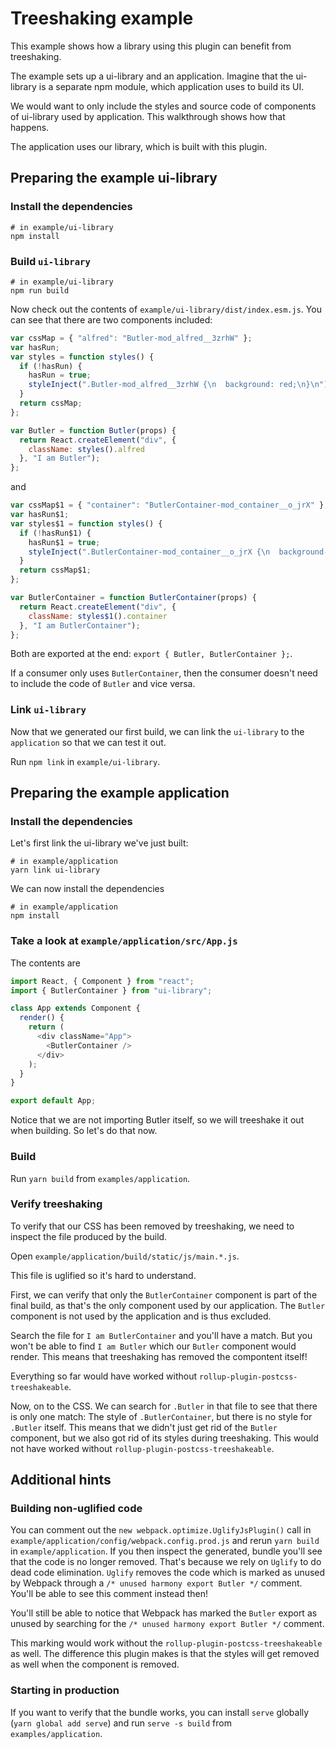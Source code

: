 # Treeshaking example

This example shows how a library using this plugin can benefit from treeshaking.

The example sets up a ui-library and an application. Imagine that the ui-library
is a separate npm module, which application uses to build its UI.

We would want to only include the styles and source code of components of ui-library used by
application. This walkthrough shows how that happens.

The application uses our library, which is built with this plugin.

## Preparing the example ui-library

### Install the dependencies

```
# in example/ui-library
npm install
```

### Build `ui-library`

```
# in example/ui-library
npm run build
```

Now check out the contents of `example/ui-library/dist/index.esm.js`.
You can see that there are two components included:

```js
var cssMap = { "alfred": "Butler-mod_alfred__3zrhW" };
var hasRun;
var styles = function styles() {
  if (!hasRun) {
    hasRun = true;
    styleInject(".Butler-mod_alfred__3zrhW {\n  background: red;\n}\n");
  }
  return cssMap;
};

var Butler = function Butler(props) {
  return React.createElement("div", {
    className: styles().alfred
  }, "I am Butler");
};
```

and

```js
var cssMap$1 = { "container": "ButlerContainer-mod_container__o_jrX" };
var hasRun$1;
var styles$1 = function styles() {
  if (!hasRun$1) {
    hasRun$1 = true;
    styleInject(".ButlerContainer-mod_container__o_jrX {\n  background-color: green;\n}\n");
  }
  return cssMap$1;
};

var ButlerContainer = function ButlerContainer(props) {
  return React.createElement("div", {
    className: styles$1().container
  }, "I am ButlerContainer");
};
```

Both are exported at the end: `export { Butler, ButlerContainer };`.

If a consumer only uses `ButlerContainer`, then the consumer doesn't need to include the code of `Butler` and vice versa.

### Link `ui-library`

Now that we generated our first build, we can link the `ui-library` to the `application` so that we can test it out.

Run `npm link` in `example/ui-library`.

## Preparing the example application

### Install the dependencies


Let's first link the ui-library we've just built:

```
# in example/application
yarn link ui-library
```

We can now install the dependencies

```
# in example/application
npm install
```

### Take a look at `example/application/src/App.js`

The contents are

```js
import React, { Component } from "react";
import { ButlerContainer } from "ui-library";

class App extends Component {
  render() {
    return (
      <div className="App">
        <ButlerContainer />
      </div>
    );
  }
}

export default App;
```

Notice that we are not importing Butler itself, so we will treeshake it out when
building. So let's do that now.

### Build

Run `yarn build` from `examples/application`.

### Verify treeshaking

To verify that our CSS has been removed by treeshaking, we need to inspect
the file produced by the build.

Open `example/application/build/static/js/main.*.js`.

This file is uglified so it's hard to understand.

First, we can verify that only the `ButlerContainer` component is part of the final build, as that's the only component used by our application. The `Butler` component is not used by the application and is thus excluded.

Search the file for `I am ButlerContainer` and you'll have a match. But you won't be able to find `I am Butler` which our `Butler` component would render. This means that treeshaking has removed the compontent itself!

Everything so far would have worked without `rollup-plugin-postcss-treeshakeable`.

Now, on to the CSS. We can search for `.Butler` in that file to see that there
is only one match: The style of `.ButlerContainer`, but there is no style for `.Butler` itself.
This means that we didn't just get rid of the `Butler` component, but we also got rid of its styles during treeshaking. This would not have worked without `rollup-plugin-postcss-treeshakeable`.


## Additional hints

### Building non-uglified code

You can comment out the `new webpack.optimize.UglifyJsPlugin()` call in `example/application/config/webpack.config.prod.js` and rerun `yarn build` in `example/application`. If you then inspect the generated, bundle you'll see that the code is no longer removed. That's because we rely on `Uglify` to do dead code elimination. `Uglify` removes the code which is marked as unused by Webpack through a `/* unused harmony export Butler */` comment. You'll be able to see this comment instead then!

You'll still be able to notice that Webpack has marked the `Butler` export as unused by searching for the `/* unused harmony export Butler */` comment.

This marking would work without the `rollup-plugin-postcss-treeshakeable` as well. The difference this plugin makes is that the styles will get removed as well when the component is removed.

### Starting in production

If you want to verify that the bundle works, you can install `serve` globally (`yarn global add serve`) and run `serve -s build` from `examples/application`.
